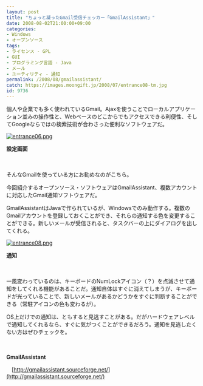 ```yaml
---
layout: post
title: "ちょっと凝ったGmail受信チェッカー「GmailAssistant」"
date: 2008-08-02T21:00:00+09:00
categories:
- Windows
- オープンソース
tags: 
- ライセンス - GPL
- GUI
- プログラミング言語 - Java
- メール
- ユーティリティ - 通知
permalink: /2008/08/gmailassistant/
catch: https://images.moongift.jp/2008/07/entrance08-tm.jpg
id: 9736
---
```

個人や企業でも多く使われているGmail。Ajaxを使うことでローカルアプリケーション並みの操作性と、Webベースのどこからでもアクセスできる利便性、そしてGoogleならではの検索技術が合わさった便利なソフトウェアだ。

  

[![entrance06.png](https://images.moongift.jp/2008/07/entrance06-tm.jpg)](https://images.moongift.jp/2008/07/entrance06.jpg)  
  
**設定画面**

  

　

  

そんなGmailを使っている方にお勧めなのがこちら。

  

今回紹介するオープンソース・ソフトウェアはGmailAssistant、複数アカウントに対応したGmail通知ソフトウェアだ。

  
  
<!--more-->  

GmailAssistantはJavaで作られているが、Windowsでのみ動作する。複数のGmailアカウントを登録しておくことができ、それらの通知する色を変更することができる。新しいメールが受信されると、タスクバーの上にダイアログを出してくれる。

  

[![entrance08.png](https://images.moongift.jp/2008/07/entrance08-tm.jpg)](https://images.moongift.jp/2008/07/entrance08.jpg)  
  
**通知**

  

　

  

一風変わっているのは、キーボードのNumLockアイコン（？）を点滅させて通知をしてくれる機能があることだ。通知自体はすぐに消えてしまうが、キーボードが光っていることで、新しいメールがあるかどうかをすぐに判断することができる（常駐アイコンの色も変わるが）。

  

OS上だけでの通知は、ともすると見逃すことがある。だがハードウェアレベルで通知してくれるなら、すぐに気がつくことができるだろう。通知を見逃したくない方はぜひチェックを。

  

　

  

**GmailAssistant**  
  
　[http://gmailassistant.sourceforge.net/](http://gmailassistant.sourceforge.net/)

  
